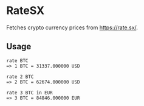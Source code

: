 # RateSX

Fetches crypto currency prices from https://rate.sx/.

## Usage

```
rate BTC
=> 1 BTC = 31337.000000 USD

rate 2 BTC
=> 2 BTC = 62674.000000 USD

rate 3 BTC in EUR
=> 3 BTC = 84846.000000 EUR
```
